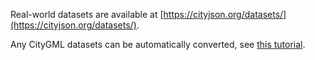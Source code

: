 
Real-world datasets are available at [https://cityjson.org/datasets/](https://cityjson.org/datasets/).

Any CityGML datasets can be automatically converted, see [this tutorial](https://cityjson.org/tutorials/conversion/).